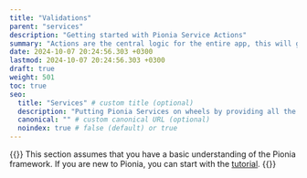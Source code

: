 ```yaml
---
title: "Validations"
parent: "services"
description: "Getting started with Pionia Service Actions"
summary: "Actions are the central logic for the entire app, this will guide you on handling actions in Pionia Framework."
date: 2024-10-07 20:24:56.303 +0300
lastmod: 2024-10-07 20:24:56.303 +0300
draft: true
weight: 501
toc: true
seo:
  title: "Services" # custom title (optional)
  description: "Putting Pionia Services on wheels by providing all the default logic so that you stay focused on the new, complex and special logic!" # custom description (recommended)
  canonical: "" # custom canonical URL (optional)
  noindex: true # false (default) or true
---
```


{{<callout tip>}}
This section assumes that you have a basic understanding of the Pionia framework. If you are new to Pionia, you can start with the [tutorial](/documentation/api-tutorial/).
{{</callout >}}

